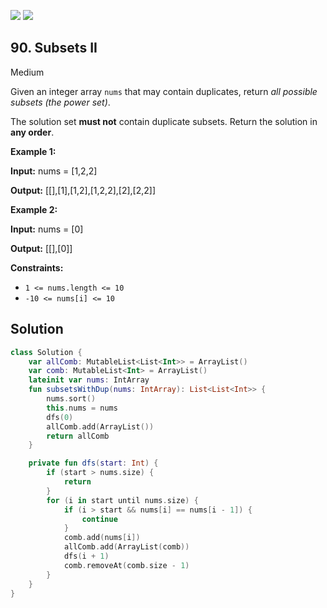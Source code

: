 [![](https://img.shields.io/github/stars/javadev/LeetCode-in-Kotlin?label=Stars&style=flat-square)](https://github.com/javadev/LeetCode-in-Kotlin)
[![](https://img.shields.io/github/forks/javadev/LeetCode-in-Kotlin?label=Fork%20me%20on%20GitHub%20&style=flat-square)](https://github.com/javadev/LeetCode-in-Kotlin/fork)

## 90\. Subsets II

Medium

Given an integer array `nums` that may contain duplicates, return _all possible subsets (the power set)_.

The solution set **must not** contain duplicate subsets. Return the solution in **any order**.

**Example 1:**

**Input:** nums = [1,2,2]

**Output:** [[],[1],[1,2],[1,2,2],[2],[2,2]]

**Example 2:**

**Input:** nums = [0]

**Output:** [[],[0]]

**Constraints:**

*   `1 <= nums.length <= 10`
*   `-10 <= nums[i] <= 10`

## Solution

```kotlin
class Solution {
    var allComb: MutableList<List<Int>> = ArrayList()
    var comb: MutableList<Int> = ArrayList()
    lateinit var nums: IntArray
    fun subsetsWithDup(nums: IntArray): List<List<Int>> {
        nums.sort()
        this.nums = nums
        dfs(0)
        allComb.add(ArrayList())
        return allComb
    }

    private fun dfs(start: Int) {
        if (start > nums.size) {
            return
        }
        for (i in start until nums.size) {
            if (i > start && nums[i] == nums[i - 1]) {
                continue
            }
            comb.add(nums[i])
            allComb.add(ArrayList(comb))
            dfs(i + 1)
            comb.removeAt(comb.size - 1)
        }
    }
}
```